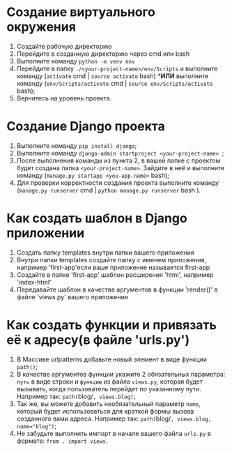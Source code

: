 # Создание виртуального окружения

1. Создайте рабочую директорию
2. Перейдите в созданную директорию через cmd или bash
3. Выполните команду `python -m venv env`
4. Перейдите в папку `./<your-project-name>/env/Scripts` и выполните команду (`activate` cmd | `source activate` bash)
***ИЛИ** выполните команду (`env/Scripts/activate` cmd | `source env/Scripts/activate` bash);
5. Вернитесь на уровень проекта.

# Cоздание Django проекта

1. Выполните команду `pip install django`;
2. Выполните команду `django-admin startproject <your-project-name> `;
3. После выполнения команды из пункта 2, в вашей папке с проектом будет создана папка `<your-project-name>`. Зайдите в неё и выполните команду (`manage.py startapp <you-app-name>` bash);
4. Для проверки корректности создания проекта выполните команду (`manage.py runserver` cmd | `python manage.py runserver` bash ).

# Как создать шаблон в Django приложении

1. Создать папку templates внутри папки вашего приложения
2. Внутри папки templates создайте папку с именем приложения, например 'first-app'если ваше приложение называется first-app
3. Создайте в папке 'first-app' шаблон расширения 'html', например 'index-html'
4. Передавайте шаблон в качестве аргументов в функции 'render()' в файле 'views.py' вашего приложения

# Как создать функции и привязать её к адресу(в файле 'urls.py')

1. В Массиве urlpatterns добавьте новый элемент в виде функции `path()`;
2. В качестве аргументов функции укажите 2 обязательных параметра: `путь` в виде строки и `функцию` из файла `views.py`, которая будет вызывать, когда пользователь перейдет по указанному пути. Например так: `path(`blog/`, views.blog)`;
3. Так же, вы можете добавить необязательный параметр `name`, который будет использоваться для краткой формы вызова созданного вами адреса. Например так: `path(`blog/`, views.blog, name="blog")`;
4. Не забудьте выполнить  импорт в начале вашего файла `urls.py` в формате: `from . import views`.